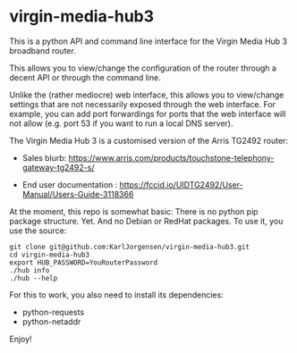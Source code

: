 virgin-media-hub3
=================

This is a python API and command line interface for the Virgin Media
Hub 3 broadband router.

This allows you to view/change the configuration of the router through
a decent API or through the command line.

Unlike the (rather mediocre) web interface, this allows you to
view/change settings that are not necessarily exposed through the web
interface. For example, you can add port forwardings for ports that
the web interface will not allow (e.g. port 53 if you want to run a
local DNS server).

The Virgin Media Hub 3 is a customised version of the Arris TG2492
router:

- Sales blurb:  https://www.arris.com/products/touchstone-telephony-gateway-tg2492-s/

- End user documentation : https://fccid.io/UIDTG2492/User-Manual/Users-Guide-3118366


At the moment, this repo is somewhat basic: There is no python pip
package structure. Yet. And no Debian or RedHat packages. To use it,
you use the source:

    git clone git@github.com:KarlJorgensen/virgin-media-hub3.git
	cd virgin-media-hub3
	export HUB_PASSWORD=YouRouterPassword
	./hub info
	./hub --help

For this to work, you also need to install its dependencies:

- python-requests
- python-netaddr

Enjoy!
